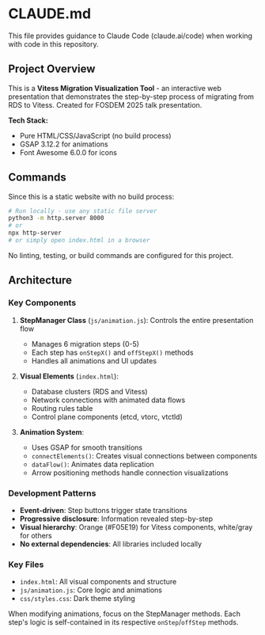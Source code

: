 # CLAUDE.md

This file provides guidance to Claude Code (claude.ai/code) when working with code in this repository.

## Project Overview

This is a **Vitess Migration Visualization Tool** - an interactive web presentation that demonstrates the step-by-step process of migrating from RDS to Vitess. Created for FOSDEM 2025 talk presentation.

**Tech Stack:**
- Pure HTML/CSS/JavaScript (no build process)
- GSAP 3.12.2 for animations
- Font Awesome 6.0.0 for icons

## Commands

Since this is a static website with no build process:

```bash
# Run locally - use any static file server
python3 -m http.server 8000
# or
npx http-server
# or simply open index.html in a browser
```

No linting, testing, or build commands are configured for this project.

## Architecture

### Key Components

1. **StepManager Class** (`js/animation.js`): Controls the entire presentation flow
   - Manages 6 migration steps (0-5)
   - Each step has `onStepX()` and `offStepX()` methods
   - Handles all animations and UI updates

2. **Visual Elements** (`index.html`):
   - Database clusters (RDS and Vitess)
   - Network connections with animated data flows
   - Routing rules table
   - Control plane components (etcd, vtorc, vtctld)

3. **Animation System**:
   - Uses GSAP for smooth transitions
   - `connectElements()`: Creates visual connections between components
   - `dataFlow()`: Animates data replication
   - Arrow positioning methods handle connection visualizations

### Development Patterns

- **Event-driven**: Step buttons trigger state transitions
- **Progressive disclosure**: Information revealed step-by-step
- **Visual hierarchy**: Orange (#F05E19) for Vitess components, white/gray for others
- **No external dependencies**: All libraries included locally

### Key Files

- `index.html`: All visual components and structure
- `js/animation.js`: Core logic and animations
- `css/styles.css`: Dark theme styling

When modifying animations, focus on the StepManager methods. Each step's logic is self-contained in its respective `onStep`/`offStep` methods.